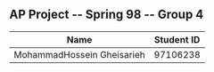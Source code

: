 
## AP Project -- Spring 98 -- Group 4


|Name                          |Student ID                         |
|-------------------------------|-----------------------------|
|MohammadHossein Gheisarieh            |97106238          |